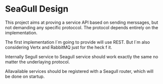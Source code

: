 # SeaGull Design

This project aims at proving a service API based on sending merssages, but not demanding any specific protoccol. The
protocol depends entirely on the implementation.

The first implementation I´m going to provide will use REST. But I´m also considering Vertx and RabbitMQ just for the
heck f it.

Internally Segull service to Seagull service should work exactly the same no matter the underlaying protocol.

Allavailable services should be registered with a Seagull router, which will be done on startup.
